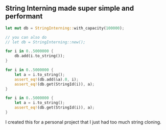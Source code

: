 ## String Interning made super simple and performant

```rs
let mut db = StringInterning::with_capacity(100000);

// you can also do
// let db = StringInterning::new();

for i in 0..5000000 {
    db.add(i.to_string());
}

for i in 0..5000000 {
    let a = i.to_string();
    assert_eq!(db.add(&a).0, i);
    assert_eq!(db.get(StringId(i)), a);
}

for i in 0..5000000 {
    let a = i.to_string();
    assert_eq!(db.get(StringId(i)), a);
}

```

I created this for a personal project that I just had too much string cloning.